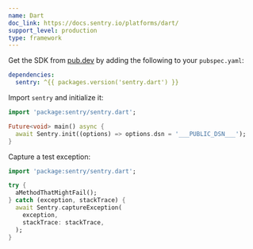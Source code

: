 ```yaml
---
name: Dart
doc_link: https://docs.sentry.io/platforms/dart/
support_level: production
type: framework
---
```


Get the SDK from [pub.dev](https://pub.dev/packages/sentry) by adding the following to your `pubspec.yaml`:

```yml {filename:pubspec.yaml}
dependencies:
  sentry: ^{{ packages.version('sentry.dart') }}
```

Import `sentry` and initialize it:

```dart
import 'package:sentry/sentry.dart';

Future<void> main() async {
  await Sentry.init((options) => options.dsn = '___PUBLIC_DSN___');
}
```

Capture a test exception:

```dart
import 'package:sentry/sentry.dart';

try {
  aMethodThatMightFail();
} catch (exception, stackTrace) {
  await Sentry.captureException(
    exception,
    stackTrace: stackTrace,
  );
}
```
